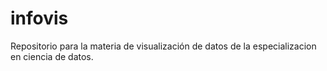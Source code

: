 # infovis

Repositorio para la materia de visualización de datos de la especializacion en ciencia de datos.
